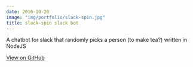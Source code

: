 ```yaml
---
date: 2016-10-20
image: "img/portfolio/slack-spin.jpg"
title: slack-spin slack bot
---
```


A chatbot for slack that randomly picks a person (to make tea?) written in NodeJS

<a href="https://github.com/penance316/slack-spin/" target="_blank">View on GitHub</a>